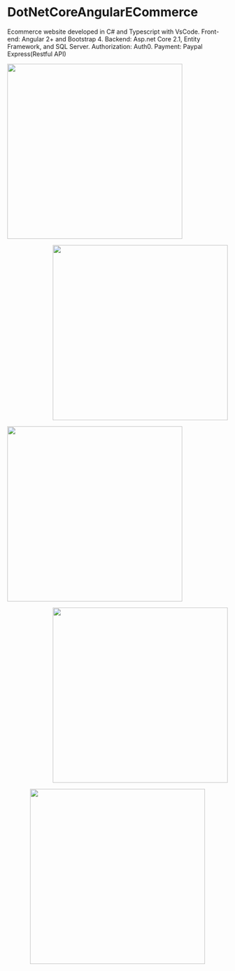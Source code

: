 # DotNetCoreAngularECommerce
Ecommerce website developed in C# and Typescript with VsCode. Front-end: Angular 2+ and Bootstrap 4. Backend: Asp.net Core 2.1, Entity Framework, and SQL Server.  Authorization: Auth0.  Payment: Paypal Express(Restful API)

<p align="left">
  <img src="https://chrisyou-backup-website.s3.amazonaws.com/auth0-techno-babel.png" width="400">
  </p>
  <p align="right">
  <img src="https://chrisyou-backup-website.s3.amazonaws.com/assets/eCommerce-Buy-New.png" width="400">
  </p>
  <p align="left">
  <img src="https://chrisyou-backup-website.s3.amazonaws.com/assets/eCommerce-Sell.png" width="400">
  </p>
  <p align="right">
  <img src="https://chrisyou-backup-website.s3.amazonaws.com/assets/eCommerce-Shopping-Cart.png" width="400">
  </p>
  <p align="center">
  <img src="https://chrisyou-backup-website.s3.amazonaws.com/assets/eCommerce-Checkout.png" width="400">
</p>
